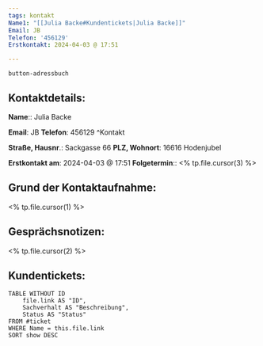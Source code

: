 ```yaml
---
tags: kontakt
Name1: "[[Julia Backe#Kundentickets|Julia Backe]]"
Email: JB
Telefon: '456129'
Erstkontakt: 2024-04-03 @ 17:51  

---
```

`button-adressbuch`
## Kontaktdetails:

**Name**:: Julia Backe

**Email**: JB
**Telefon**: 456129
^Kontakt

**Straße, Hausnr**.: Sackgasse 66
**PLZ, Wohnort**: 16616 Hodenjubel

**Erstkontakt am**: 2024-04-03 @ 17:51 
**Folgetermin**:: <% tp.file.cursor(3) %>

## Grund der Kontaktaufnahme:

<% tp.file.cursor(1) %>

## Gesprächsnotizen:

<% tp.file.cursor(2) %>




## Kundentickets:
```dataview
TABLE WITHOUT ID
	file.link AS "ID",
	Sachverhalt AS "Beschreibung",
	Status AS "Status"
FROM #ticket 
WHERE Name = this.file.link
SORT show DESC
```